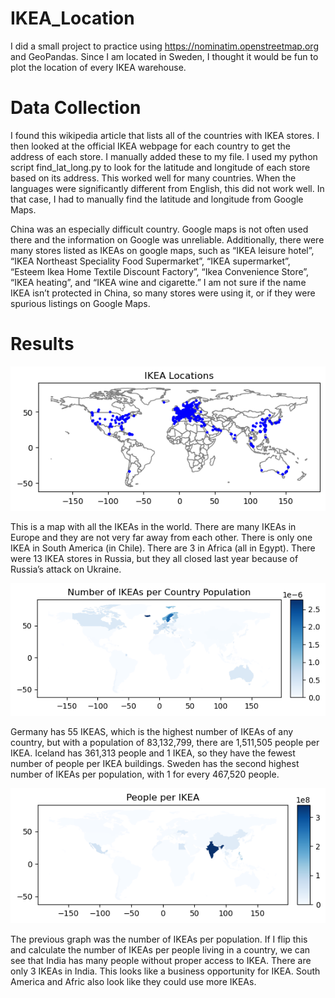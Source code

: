 # IKEA_Location
I did a small project to practice using https://nominatim.openstreetmap.org and GeoPandas.
Since I am located in Sweden, I thought it would be fun to plot the location of
every IKEA warehouse.

# Data Collection
I found this wikipedia article that lists all of the countries with IKEA stores. I then looked at the official IKEA webpage for each country to get the address of each store. I manually
added these to my file. I used my python script find_lat_long.py to look for the latitude and longitude of each store based on its address. This worked well for many countries. When the languages were significantly different from English, this did not work well. In that case, I had to manually find the latitude and longitude from Google Maps.

China was an especially difficult country. Google maps is not often used there and the information on Google was unreliable. Additionally, there were many stores listed as IKEAs on google maps, such as “IKEA leisure hotel”, “IKEA Northeast Speciality Food Supermarket”, “IKEA supermarket”, “Esteem Ikea Home Textile Discount Factory”, “Ikea Convenience Store”, “IKEA heating”, and “IKEA wine and cigarette.” I am not sure if the name IKEA isn’t protected in China, so many stores were using it, or if they were spurious listings on Google Maps.


# Results
![World IKEA Location](graphics/World_IKEA.png)

This is a map with all the IKEAs in the world. There are many IKEAs in Europe and
they are not very far away from each other. There is only one IKEA in South America
(in Chile). There are 3 in Africa (all in Egypt). There were 13 IKEA stores in Russia,
but they all closed last year because of Russia’s attack on Ukraine.

![IKEAs per Country Population](graphics/Number_IKEA_per_Population.png)

Germany has 55 IKEAS, which is the highest number of IKEAs of any country, 
but with a population of 83,132,799, there are 1,511,505 people per IKEA.
Iceland has 361,313 people and 1 IKEA, so they have the fewest number of people per IKEA buildings.
Sweden has the second highest number of IKEAs per population, with 1 for every
467,520 people. 

![Country Population per IKEA](graphics/People_per_IKEA.png)

The previous graph was the number of IKEAs per population. If I flip this and calculate 
the number of IKEAs per people living in a country, we can see that India has many people
without proper access to IKEA. There are only 3 IKEAs in India. This looks like a business 
opportunity for IKEA. South America and Afric also look like they could use more IKEAs. 
